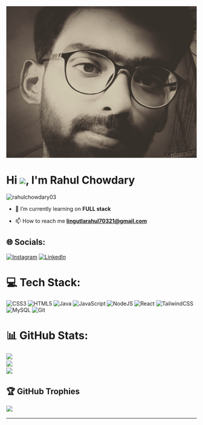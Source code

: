 <img src="Rahul profile.jpg" alt="" height="400" width="100%"  />

<h1 align="left">Hi <img src="https://github.com/TheDudeThatCode/TheDudeThatCode/blob/master/Assets/Hi.gif" width="30">, I'm Rahul Chowdary</h1>
<p align="left"> <img src="https://komarev.com/ghpvc/?username=rahulchowdary03&label=Profile%20views&color=0e75b6&style=flat" alt="rahulchowdary03" /> </p>

- 🔭 I’m currently learning on **FULL stack**
  
- 📫 How to reach me **lingutlarahul70321@gmail.com**

 ## 🌐 Socials:
[![Instagram](https://img.shields.io/badge/Instagram-%23E4405F.svg?logo=Instagram&logoColor=white)](https://instagram.com/rahul__lrc) [![LinkedIn](https://img.shields.io/badge/LinkedIn-%230077B5.svg?logo=linkedin&logoColor=white)](https://linkedin.com/in/lingutla-rahul-1300461b4)

# 💻 Tech Stack:
 ![CSS3](https://img.shields.io/badge/css3-%231572B6.svg?style=flat&logo=css3&logoColor=white) ![HTML5](https://img.shields.io/badge/html5-%23E34F26.svg?style=flat&logo=html5&logoColor=white) ![Java](https://img.shields.io/badge/java-%23ED8B00.svg?style=flat&logo=openjdk&logoColor=white) ![JavaScript](https://img.shields.io/badge/javascript-%23323330.svg?style=flat&logo=javascript&logoColor=%23F7DF1E)  ![NodeJS](https://img.shields.io/badge/node.js-6DA55F?style=flat&logo=node.js&logoColor=white) ![React](https://img.shields.io/badge/react-%2320232a.svg?style=flat&logo=react&logoColor=%2361DAFB) ![TailwindCSS](https://img.shields.io/badge/tailwindcss-%2338B2AC.svg?style=flat&logo=tailwind-css&logoColor=white) ![MySQL](https://img.shields.io/badge/mysql-4479A1.svg?style=flat&logo=mysql&logoColor=white)  ![Git](https://img.shields.io/badge/git-%23F05033.svg?style=flat&logo=git&logoColor=white) 

 # 📊 GitHub Stats:
![](https://github-readme-stats.vercel.app/api?username=rahulchowdary03&theme=default&hide_border=false&include_all_commits=false&count_private=false)<br/>
![](https://github-readme-streak-stats.herokuapp.com/?user=rahulchowdary03&theme=default&hide_border=false)<br/>
![](https://github-readme-stats.vercel.app/api/top-langs/?username=rahulchowdary03&theme=default&hide_border=false&include_all_commits=false&count_private=false&layout=compact)

## 🏆 GitHub Trophies
![](https://github-profile-trophy.vercel.app/?username=rahulchowdary03&theme=default&no-frame=false&no-bg=true&margin-w=4)

---
